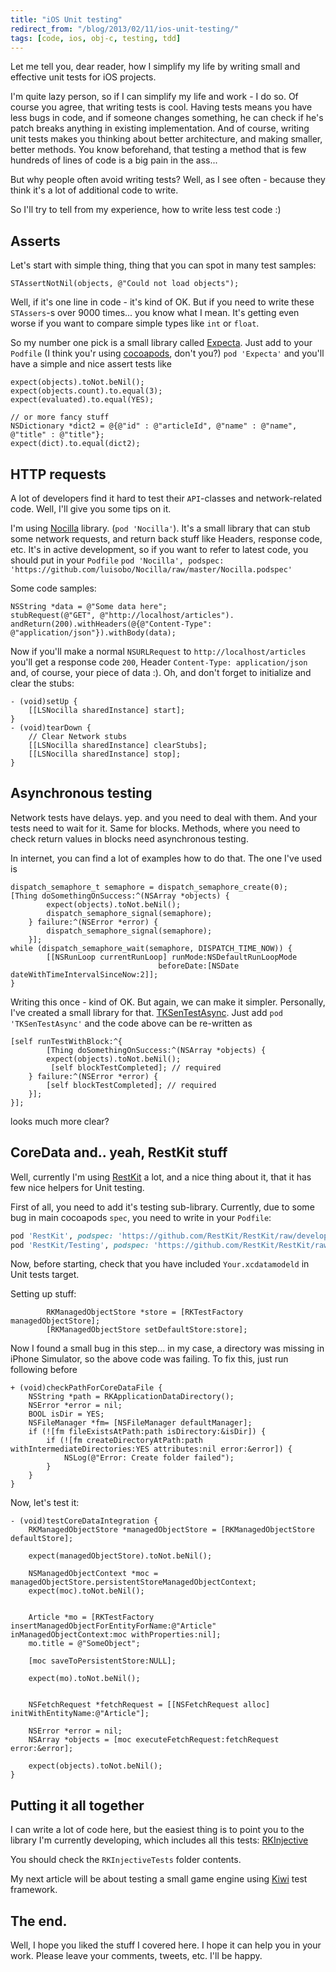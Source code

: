 ```yaml
---
title: "iOS Unit testing"
redirect_from: "/blog/2013/02/11/ios-unit-testing/"
tags: [code, ios, obj-c, testing, tdd]
---
```


Let me tell you, dear reader, how I simplify my life by writing small and effective unit tests for iOS projects.

I'm quite lazy person, so if I can simplify my life and work - I do so. Of course you agree, that writing tests is cool. Having tests means you have less bugs in code, and if someone changes something, he can check if he's patch breaks anything in existing implementation. And of course, writing unit tests makes you thinking about better architecture, and making smaller, better methods. You know beforehand, that testing a method that is few hundreds of lines of code is a big pain in the ass...

But why people often avoid writing tests? Well, as I see often - because they think it's a lot of additional code to write.

So I'll try to tell from my experience, how to write less test code :)

## Asserts
Let's start with simple thing, thing that you can spot in many test samples:

``` objc
STAssertNotNil(objects, @"Could not load objects");
```


Well, if it's one line in code - it's kind of OK. But if you need to write these `STAssers`-s over 9000 times... you know what I mean. It's getting even worse if you want to compare simple types like `int` or `float`.

So my number one pick is a small library called [Expecta](https://github.com/petejkim/expecta). Just add to your `Podfile` (I think you'r using [cocoapods](http://cocoapods.org), don't you?) `pod 'Expecta'` and you'll have a simple and nice assert tests like

``` objc
expect(objects).toNot.beNil();
expect(objects.count).to.equal(3);
expect(evaluated).to.equal(YES);

// or more fancy stuff
NSDictionary *dict2 = @{@"id" : @"articleId", @"name" : @"name", @"title" : @"title"};
expect(dict).to.equal(dict2);
```



<!-- more -->

## HTTP requests
A lot of developers find it hard to test their `API`-classes and network-related code. Well, I'll give you some tips on it.

I'm using [Nocilla](https://github.com/luisobo/Nocilla) library. (`pod 'Nocilla'`). It's a small library that can stub some network requests, and return back stuff like Headers, response code, etc. It's in active development, so if you want to refer to latest code, you should put in your `Podfile` `pod 'Nocilla', podspec: 'https://github.com/luisobo/Nocilla/raw/master/Nocilla.podspec'`

Some code samples:

``` objc
NSString *data = @"Some data here";
stubRequest(@"GET", @"http://localhost/articles").
andReturn(200).withHeaders(@{@"Content-Type": @"application/json"}).withBody(data);
```


Now if you'll make a normal `NSURLRequest` to `http://localhost/articles` you'll get a response code `200`, Header `Content-Type: application/json` and, of course, your piece of data :). Oh, and don't forget to initialize and clear the stubs:

``` objc
- (void)setUp {
    [[LSNocilla sharedInstance] start];
}
- (void)tearDown {
    // Clear Network stubs
    [[LSNocilla sharedInstance] clearStubs];
    [[LSNocilla sharedInstance] stop];
}
```


## Asynchronous testing
Network tests have delays. yep. and you need to deal with them. And your tests need to wait for it. Same for blocks. Methods, where you need to check return values in blocks need asynchronous testing.

In internet, you can find a lot of examples how to do that. The one I've used is

``` objc
dispatch_semaphore_t semaphore = dispatch_semaphore_create(0);
[Thing doSomethingOnSuccess:^(NSArray *objects) {
        expect(objects).toNot.beNil();
        dispatch_semaphore_signal(semaphore);
    } failure:^(NSError *error) {
        dispatch_semaphore_signal(semaphore);
    }];
while (dispatch_semaphore_wait(semaphore, DISPATCH_TIME_NOW)) {
        [[NSRunLoop currentRunLoop] runMode:NSDefaultRunLoopMode
                                 beforeDate:[NSDate dateWithTimeIntervalSinceNow:2]];
}
```


Writing this once - kind of OK. But again, we can make it simpler. Personally, I've created a small library for that. [TKSenTestAsync](https://github.com/xslim/TKSenTestAsync). Just add `pod 'TKSenTestAsync'` and the code above can be re-written as

``` objc
[self runTestWithBlock:^{
        [Thing doSomethingOnSuccess:^(NSArray *objects) {
        expect(objects).toNot.beNil();
         [self blockTestCompleted]; // required
    } failure:^(NSError *error) {
        [self blockTestCompleted]; // required
    }];
}];
```


looks much more clear?

## CoreData and.. yeah, RestKit stuff
Well, currently I'm using [RestKit](https://github.com/RestKit/RestKit) a lot, and a nice thing about it, that it has few nice helpers for Unit testing.

First of all, you need to add it's testing sub-library. Currently, due to some bug in main cocoapods `spec`, you need to write in your `Podfile`:

``` ruby
pod 'RestKit', podspec: 'https://github.com/RestKit/RestKit/raw/development/RestKit.podspec'
pod 'RestKit/Testing', podspec: 'https://github.com/RestKit/RestKit/raw/development/RestKit.podspec'
```


Now, before starting, check that you have included `Your.xcdatamodeld` in Unit tests target.

Setting up stuff:

``` objc
        RKManagedObjectStore *store = [RKTestFactory managedObjectStore];
        [RKManagedObjectStore setDefaultStore:store];
```


Now I found a small bug in this step... in my case, a directory was missing in iPhone Simulator, so the above code was failing. To fix this, just run following before

``` objc
+ (void)checkPathForCoreDataFile {
    NSString *path = RKApplicationDataDirectory();
    NSError *error = nil;
    BOOL isDir = YES;
    NSFileManager *fm= [NSFileManager defaultManager];
    if (![fm fileExistsAtPath:path isDirectory:&isDir]) {
        if (![fm createDirectoryAtPath:path withIntermediateDirectories:YES attributes:nil error:&error]) {
            NSLog(@"Error: Create folder failed");
        }
    }
}
```


Now, let's test it:

``` objc
- (void)testCoreDataIntegration {
    RKManagedObjectStore *managedObjectStore = [RKManagedObjectStore defaultStore];

    expect(managedObjectStore).toNot.beNil();

    NSManagedObjectContext *moc = managedObjectStore.persistentStoreManagedObjectContext;
    expect(moc).toNot.beNil();


    Article *mo = [RKTestFactory insertManagedObjectForEntityForName:@"Article" inManagedObjectContext:moc withProperties:nil];
    mo.title = @"SomeObject";

    [moc saveToPersistentStore:NULL];

    expect(mo).toNot.beNil();


    NSFetchRequest *fetchRequest = [[NSFetchRequest alloc] initWithEntityName:@"Article"];

    NSError *error = nil;
    NSArray *objects = [moc executeFetchRequest:fetchRequest error:&error];

    expect(objects).toNot.beNil();
}
```


## Putting it all together

I can write a lot of code here, but the easiest thing is to point you to the library I'm currently developing, which includes all this tests: [RKInjective](https://github.com/AppFellas/RKInjective)

You should check the `RKInjectiveTests` folder contents.

My next article will be about testing a small game engine using [Kiwi](https://github.com/allending/Kiwi) test framework.

## The end.

Well, I hope you liked the stuff I covered here. I hope it can help you in your work. Please leave your comments, tweets, etc. I'll be happy.
